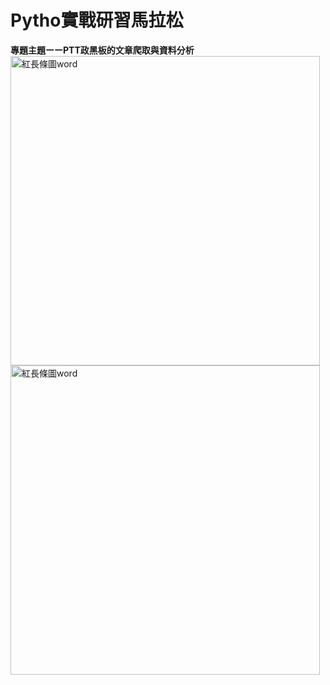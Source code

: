 # Pytho實戰研習馬拉松
**專題主題ーーPTT政黑板的文章爬取與資料分析**
<img width="495" alt="紅長條圖word" src="(https://user-images.githubusercontent.com/66252302/99868151-f65c6200-2bfa-11eb-8360-ff63e12619c6.png">
<img width="495" alt="紅長條圖word" src="https://user-images.githubusercontent.com/66252302/99226336-8cbc0c80-2824-11eb-8d0a-8c4929487def.PNG">
